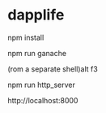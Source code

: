 # dapplife
npm install


npm run ganache



(rom a separate shell)alt f3

npm run http_server

http://localhost:8000
